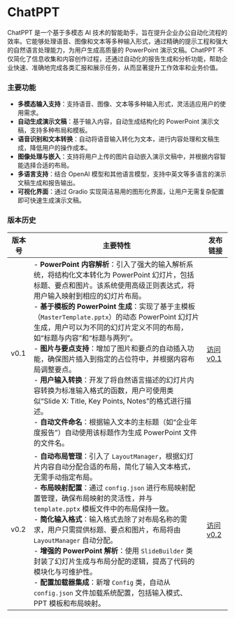 # ChatPPT

ChatPPT 是一个基于多模态 AI 技术的智能助手，旨在提升企业办公自动化流程的效率。它能够处理语音、图像和文本等多种输入形式，通过精确的提示工程和强大的自然语言处理能力，为用户生成高质量的 PowerPoint 演示文稿。ChatPPT 不仅简化了信息收集和内容创作过程，还通过自动化的报告生成和分析功能，帮助企业快速、准确地完成各类汇报和展示任务，从而显著提升工作效率和业务价值。

### 主要功能

- **多模态输入支持**：支持语音、图像、文本等多种输入形式，灵活适应用户的使用需求。
- **自动生成演示文稿**：基于输入内容，自动生成结构化的 PowerPoint 演示文稿，支持多种布局和模板。
- **语音识别和文本转换**：自动将语音输入转化为文本，进行内容处理和文稿生成，降低用户的操作成本。
- **图像处理与嵌入**：支持将用户上传的图片自动嵌入演示文稿中，并根据内容智能选择合适的布局。
- **多语言支持**：结合 OpenAI 模型和其他语言模型，支持中英文等多语言的演示文稿生成和报告输出。
- **可视化界面**：通过 Gradio 实现简洁易用的图形化界面，让用户无需复杂配置即可快速生成演示文稿。

### 版本历史

| 版本号  | 主要特性                                                                                                           | 发布链接                                        |
|--------|---------------------------------------------------------------------------------------------------------|-----------------------------------------------|
| v0.1   | - **PowerPoint 内容解析**：引入了强大的输入解析系统，将结构化文本转化为 PowerPoint 幻灯片，包括标题、要点和图片。该系统使用高级正则表达式，将用户输入映射到相应的幻灯片布局。<br>- **基于模板的 PowerPoint 生成**：实现了基于主模板（`MasterTemplate.pptx`）的动态 PowerPoint 幻灯片生成，用户可以为不同的幻灯片定义不同的布局，如“标题与内容”和“标题与两列”。<br>- **图片与要点支持**：增加了图片和要点的自动插入功能，确保图片插入到指定的占位符中，并根据内容布局调整要点。<br>- **用户输入转换**：开发了将自然语言描述的幻灯片内容转换为标准输入格式的函数，用户可使用类似“Slide X: Title, Key Points, Notes”的格式进行描述。<br>- **自动文件命名**：根据输入文本的主标题（如“企业年度报告”）自动使用该标题作为生成 PowerPoint 文件的文件名。 | [访问 v0.1](https://github.com/DjangoPeng/ChatPPT/tree/v0.1)   |
| v0.2   | - **自动布局管理**：引入了 `LayoutManager`，根据幻灯片内容自动分配合适的布局，简化了输入文本格式，无需手动指定布局。<br>- **布局映射配置**：通过 `config.json` 进行布局映射配置管理，确保布局映射的灵活性，并与 `template.pptx` 模板文件中的布局保持一致。<br>- **简化输入格式**：输入格式去除了对布局名称的需求，用户只需提供标题、要点和图片，布局将由 `LayoutManager` 自动分配。<br>- **增强的 PowerPoint 解析**：使用 `SlideBuilder` 类封装了幻灯片生成与布局分配的逻辑，提高了代码的模块化与可维护性。<br>- **配置加载器集成**：新增 `Config` 类，自动从 `config.json` 文件加载系统配置，包括输入模式、PPT 模板和布局映射。 | [访问 v0.2](https://github.com/DjangoPeng/ChatPPT/tree/v0.2)   |